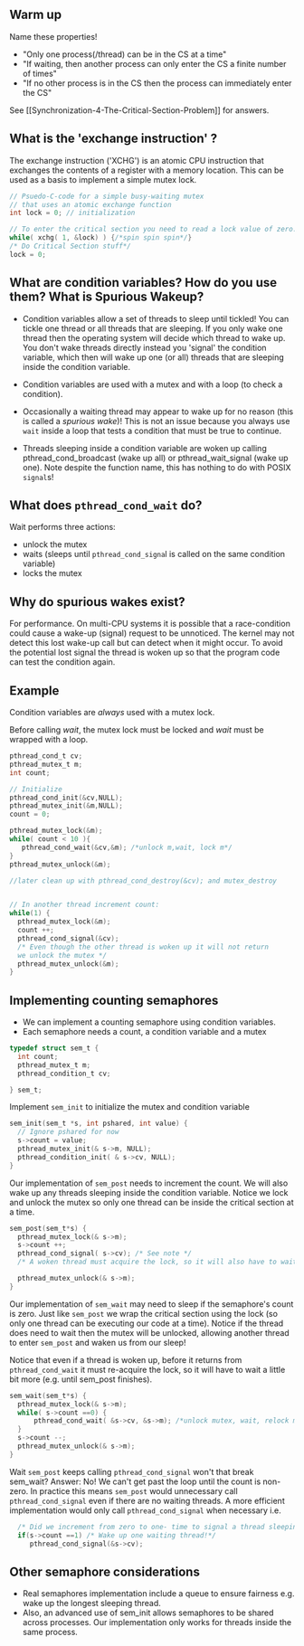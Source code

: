 ## Warm up
Name these properties!
* "Only one process(/thread) can be in the CS at a time"
* "If waiting, then another process can only enter the CS a finite number of times" 
* "If no other process is in the CS then the process can immediately enter the CS"

See [[Synchronization-4-The-Critical-Section-Problem]] for answers.

## What is the 'exchange instruction' ?
The exchange instruction ('XCHG') is an atomic CPU instruction that exchanges the contents of a register with a memory location. This can be used as a basis to implement a simple mutex lock.
```C
// Psuedo-C-code for a simple busy-waiting mutex 
// that uses an atomic exchange function
int lock = 0; // initialization

// To enter the critical section you need to read a lock value of zero. 
while( xchg( 1, &lock) ) {/*spin spin spin*/}
/* Do Critical Section stuff*/
lock = 0;
```

## What are condition variables? How do you use them? What is Spurious Wakeup?

* Condition variables allow a set of threads to sleep until tickled! You can tickle one thread or all threads that are sleeping. If you only wake one thread then the operating system will decide which thread to wake up. You don't wake threads directly instead you 'signal' the condition variable, which then will wake up one (or all) threads that are sleeping inside the condition variable.

* Condition variables are used with a mutex and with a loop (to check a condition).

* Occasionally a waiting thread may appear to wake up for no reason (this is called a _spurious wake_)! This is not an issue because you always use `wait` inside a loop that tests a condition that must be true to continue.

* Threads sleeping inside a condition variable are woken up calling pthread_cond_broadcast (wake up all) or pthread_wait_signal (wake up one). Note despite the function name, this has nothing to do with POSIX `signal`s!

## What does `pthread_cond_wait` do?
Wait performs three actions:
* unlock the mutex
* waits (sleeps until `pthread_cond_signa`l is called on the same condition variable)
* locks the mutex

## Why do spurious wakes exist?
For performance. On multi-CPU systems it is possible that a race-condition could cause a wake-up (signal) request to be unnoticed. The kernel may not detect this lost wake-up call but can detect when it might occur. To avoid the potential lost signal the thread is woken up so that the program code can test the condition again.

## Example
Condition variables are _always_ used with a mutex lock.

Before calling _wait_, the mutex lock must be locked and _wait_ must be wrapped with a loop.
```C
pthread_cond_t cv;
pthread_mutex_t m;
int count;

// Initialize
pthread_cond_init(&cv,NULL);
pthread_mutex_init(&m,NULL);
count = 0;

pthread_mutex_lock(&m);
while( count < 10 ){
   pthread_cond_wait(&cv,&m); /*unlock m,wait, lock m*/
}
pthread_mutex_unlock(&m);

//later clean up with pthread_cond_destroy(&cv); and mutex_destroy 


// In another thread increment count:
while(1) {
  pthread_mutex_lock(&m);
  count ++;
  pthread_cond_signal(&cv);
  /* Even though the other thread is woken up it will not return
  we unlock the mutex */
  pthread_mutex_unlock(&m);
}
```
## Implementing counting semaphores
* We can implement a counting semaphore using condition variables.
* Each semaphore needs a count, a condition variable and a mutex
```C
typedef struct sem_t {
  int count; 
  pthread_mutex_t m;
  pthread_condition_t cv;

} sem_t;
```

Implement `sem_init` to initialize the mutex and condition variable
```C
sem_init(sem_t *s, int pshared, int value) {
  // Ignore pshared for now
  s->count = value;
  pthread_mutex_init(& s->m, NULL);
  pthread_condition_init( & s->cv, NULL);
}
```

Our implementation of `sem_post` needs to increment the count.
We will also wake up any threads sleeping inside the condition variable.
Notice we lock and unlock the mutex so only one thread can be inside the critical section at a time.
```C
sem_post(sem_t*s) {
  pthread_mutex_lock(& s->m);
  s->count ++;
  pthread_cond_signal( s->cv); /* See note */
  /* A woken thread must acquire the lock, so it will also have to wait until we call unlock*/

  pthread_mutex_unlock(& s->m);
}
```
Our implementation of `sem_wait` may need to sleep if the semaphore's count is zero.
Just like `sem_post` we wrap the critical section using the lock (so only one thread can be executing our code at a time). Notice if the thread does need to wait then the mutex will be unlocked, allowing another thread to enter `sem_post` and waken us from our sleep!

Notice that even if a thread is woken up, before it returns from  `pthread_cond_wait` it must re-acquire the lock, so it will have to wait a little bit more (e.g. until sem_post finishes). 
```C
sem_wait(sem_t*s) {
  pthread_mutex_lock(& s->m);
  while( s->count ==0) {
      pthread_cond_wait( &s->cv, &s->m); /*unlock mutex, wait, relock mutex*/
  }
  s->count --;
  pthread_mutex_unlock(& s->m);
}
```
Wait `sem_post` keeps calling `pthread_cond_signal` won't that break sem_wait? 
Answer: No! We can't get past the loop until the count is non-zero. In practice this means `sem_post` would unnecessary call `pthread_cond_signal` even if there are no waiting threads. A more efficient implementation would only call `pthread_cond_signal` when necessary i.e.
```C
  /* Did we increment from zero to one- time to signal a thread sleeping inside sem_post */
  if(s->count ==1) /* Wake up one waiting thread!*/
     pthread_cond_signal(&s->cv);
``` 

## Other semaphore considerations
* Real semaphores implementation include a queue to ensure fairness e.g. wake up the longest sleeping thread.
* Also, an advanced use of sem_init allows semaphores to be shared across processes. Our implementation only works for threads inside the same process.

